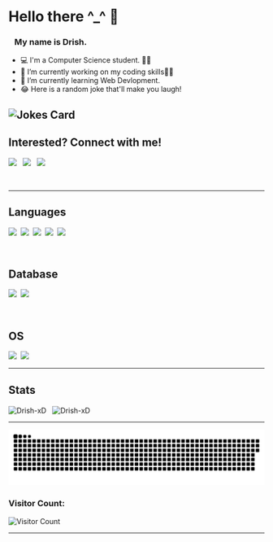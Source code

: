 # Hello there ^_^ 👋


###  &nbsp;&nbsp;&nbsp;My name is Drish.
- 💻 I'm a Computer Science student. 👨‍🎓
- 🔭 I’m currently working on my coding skills👨‍💻
- 🌱 I’m currently learning Web Devlopment. 
- 😂 Here is a random joke that'll make you laugh!

![Jokes Card](https://readme-jokes-8hatq8hxf.vercel.app/api?theme=watermelon&borderColor=%23D6DEEB&bgColor=%23011627)
---

## Interested? Connect with me!

[<img src="https://img.shields.io/badge/Twitter-1DA1F2?style=for-the-badge&logo=twitter&logoColor=white"/>][twitter]
&nbsp;
[<img src="https://img.shields.io/badge/LinkedIn-0077B5?style=for-the-badge&logo=linkedin&logoColor=white"/>][linkedin]
&nbsp;
[<img src="https://img.shields.io/badge/Instagram-E4405F?style=for-the-badge&logo=instagram&logoColor=white"/>][instagram]

<br/>

---

## Languages

<img src="https://img.shields.io/badge/Python-3776AB?style=for-the-badge&logo=python&logoColor=white" />&nbsp;
<img src="https://img.shields.io/badge/HTML5-E34F26?style=for-the-badge&logo=html5&logoColor=white" />&nbsp;
<img src="https://img.shields.io/badge/CSS3-1572B6?style=for-the-badge&logo=css3&logoColor=white" />&nbsp;
<img src="https://img.shields.io/badge/JavaScript-323330?style=for-the-badge&logo=javascript&logoColor=F7DF1E" />&nbsp;
<img src="https://img.shields.io/badge/C-00599C?style=for-the-badge&logo=c&logoColor=white" />&nbsp;

<br/>

## Database

<img src="https://img.shields.io/badge/MySQL-00000F?style=for-the-badge&logo=mysql&logoColor=white" />&nbsp;
<img src="https://img.shields.io/badge/MongoDB-4EA94B?style=for-the-badge&logo=mongodb&logoColor=white" />&nbsp;


<br/>

## OS

<img src="https://img.shields.io/badge/Windows-0078D6?style=for-the-badge&logo=windows&logoColor=white" />&nbsp;
<img src="https://img.shields.io/badge/Linux-FCC624?style=for-the-badge&logo=linux&logoColor=black" />&nbsp;
<br/>

---

## Stats
  
<img align="center" src="https://github-readme-stats.vercel.app/api?username=Drish-xD&show_icons=true&theme=nightowl" alt="Drish-xD"/>
&nbsp;
<img align="center" src="https://github-readme-streak-stats.herokuapp.com/?user=Drish-xD&theme=nightowl" alt="Drish-xD"/>


---

![snake gif](https://github.com/Drish-xD/Drish-xD/blob/output/github-contribution-grid-snake.svg)

### Visitor Count:
![Visitor Count](https://profile-counter.glitch.me/drish-xd/count.svg)

---

[website]: https://drish-xd.is-a.dev/
[twitter]: https://twitter.com/Drish_xD
[instagram]: https://instagram.com/drish_xd
[linkedin]: https://www.linkedin.com/in/drish-xd/
